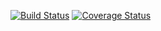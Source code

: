 [![Build Status](https://travis-ci.org/mkedo/kedb.svg?branch=master)](https://travis-ci.org/mkedo/kedb)
[![Coverage Status](https://coveralls.io/repos/github/mkedo/kedb/badge.svg?branch=master)](https://coveralls.io/github/mkedo/kedb?branch=master)

